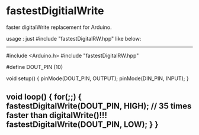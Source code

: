 # fastestDigitialWrite
faster digitalWrite replacement for Arduino.

usage :
 just #include "fastestDigitalRW.hpp" like below:

-----------------------------------------------
#include <Arduino.h>
#include "fastestDigitalRW.hpp"

#define DOUT_PIN (10)

void setup() {
  pinMode(DOUT_PIN, OUTPUT);
  pinMode(DIN_PIN, INPUT);
}

void loop() {
  for(;;) {
    fastestDigitalWrite(DOUT_PIN, HIGH);  // 35 times faster than digitalWrite()!!!
    fastestDigitalWrite(DOUT_PIN, LOW);
  }
}
-----------------------------------------------
